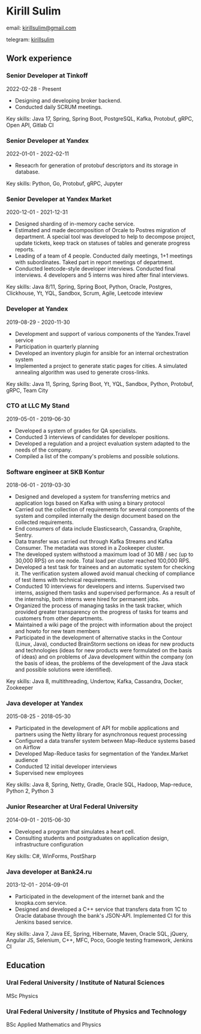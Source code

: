 # Kirill Sulim


email: [kirillsulim@gmail.com](mailto:kirillsulim@gmail.com)





telegram: [kirillsulim](https://t.me/kirillsulim)





## Work experience



### Senior Developer at Tinkoff
2022-02-28 - Present
- Designing and developing broker backend.
- Conducted daily SCRUM meetings.



Key skills: Java 17, Spring, Spring Boot, PostgreSQL, Kafka, Protobuf, gRPC, Open API, Gitlab CI




### Senior Developer at Yandex
2022-01-01 - 2022-02-11
- Reseacrh for generation of protobuf descriptors and its storage in database.



Key skills: Python, Go, Protobuf, gRPC, Jupyter




### Senior Developer at Yandex Market
2020-12-01 - 2021-12-31
- Designed sharding of in-memory cache service.
- Estimated and made decomposition of Orcale to Postres migration of department. A special tool was developed to help to decompose project, update tickets, keep track on statuses of tables and generate progress reports.
- Leading of a team of 4 people. Conducted daily meetings, 1+1 meetings with subordinates. Taked part in report meetings of department.
- Conducted leetcode-style developer interviews. Conducted final interviews. 4 developers and 5 interns was hired after final interviews.



Key skills: Java 8/11, Spring, Spring Boot, Python, Oracle, Postgres, Clickhouse, Yt, YQL, Sandbox, Scrum, Agile, Leetcode inteview




### Developer at Yandex
2019-08-29 - 2020-11-30
- Development and support of various components of the Yandex.Travel service
- Participation in quarterly planning
- Developed an inventory plugin for ansible for an internal orchestration system
- Implemented a project to generate static pages for cities. A simulated annealing algorithm was used to generate cross-links.



Key skills: Java 11, Spring, Spring Boot, Yt, YQL, Sandbox, Python, Protobuf, gRPC, Team City




### CTO at LLC My Stand
2019-05-01 - 2019-06-30
- Developed a system of grades for QA specialists.
- Conducted 3 interviews of candidates for developer positions.
- Developed a regulation and a project evaluation system adapted to the needs of the company.
- Compiled a list of the company's problems and possible solutions.






### Software engineer at SKB Kontur
2018-06-01 - 2019-03-30
- Designed and developed a system for transferring metrics and application logs based on Kafka with using a binary protocol
- Carried out the collection of requirements for several components of the system and compiled internally the design document based on the collected requirements.
- End consumers of data include Elasticsearch, Cassandra, Graphite, Sentry.
- Data transfer was carried out through Kafka Streams and Kafka Consumer. The metadata was stored in a Zookeeper cluster.
- The developed system withstood a maximum load of 30 MB / sec (up to 30,000 RPS) on one node. Total load per cluster reached 100,000 RPS.
- Developed a test task for trainees and an automatic system for checking it. The verification system allowed avoid manual checking of compliance of test items with technical requirements.
- Conducted 10 interviews for developers and interns. Supervised two interns, assigned them tasks and supervised performance. As a result of the internship, both interns were hired for permanent jobs.
- Organized the process of managing tasks in the task tracker, which provided greater transparency on the progress of tasks for teams and customers from other departments.
- Maintained a wiki page of the project with information about the project and howto for new team members
- Participated in the development of alternative stacks in the Contour (Linux, Java), conducted BrainStorm sections on ideas for new products and technologies (ideas for new products were formulated on the basis of ideas) and on problems of Java development within the company (on the basis of ideas, the problems of the development of the Java stack and possible solutions were identified).



Key skills: Java 8, multithreading, Undertow, Kafka, Cassandra, Docker, Zookeeper




### Java developer at Yandex
2015-08-25 - 2018-05-30
- Participated in the development of API for mobile applications and partners using the Netty library for asynchronous request processing
- Configured a data transfer system between Map-Reduce systems based on Airflow
- Developed Map-Reduce tasks for segmentation of the Yandex.Market audience
- Conducted 12 initial developer interviews
- Supervised new employees



Key skills: Java 8, Spring, Netty, Gradle, Oracle SQL, Hadoop, Map-reduce, Python 2, Python 3




### Junior Researcher at Ural Federal University
2014-09-01 - 2015-06-30
- Developed a program that simulates a heart cell.
- Consulting students and postgraduates on application design, infrastructure configuration



Key skills: C#, WinForms, PostSharp




### Java developer at Bank24.ru
2013-12-01 - 2014-09-01
- Participated in the development of the internet bank and the knopka.com service.
- Designed and developed a C++ service that transfers data from 1С to Oracle database through the bank's JSON-API. Implemented CI for this Jenkins based service.



Key skills: Java 7, Java EE, Spring, Hibernate, Maven, Oracle SQL, jQuery, Angular JS, Selenium, C++, MFC, Poco, Google testing framework, Jenkins CI




## Education


### Ural Federal University / Institute of Natural Sciences
MSc Physics

### Ural Federal University / Institute of Physics and Technology
BSc Applied Mathematics and Physics
